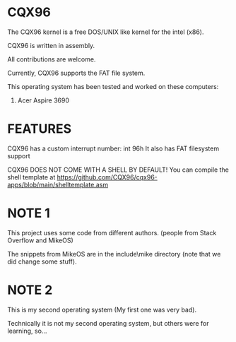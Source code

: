CQX96
=====

The CQX96 kernel is a free DOS/UNIX like kernel for the intel (x86).


CQX96 is written in assembly.

All contributions are welcome.




Currently, CQX96 supports the FAT file system.

This operating system has been tested and worked on these computers:
  1. Acer Aspire 3690

FEATURES
========

CQX96 has a custom interrupt number: int 96h
It also has FAT filesystem support

CQX96 DOES NOT COME WITH A SHELL BY DEFAULT!
You can compile the shell template at https://github.com/CQX96/cqx96-apps/blob/main/shelltemplate.asm

NOTE 1
======

This project uses some code from different authors. (people from Stack Overflow and MikeOS)


The snippets from MikeOS are in the include\mike directory (note that we did change some stuff).

NOTE 2
======

This is my second operating system (My first one was very bad).

Technically it is not my second operating system, but others were for learning, so...

